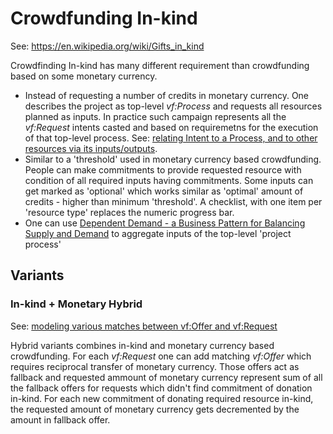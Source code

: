 # Crowdfunding In-kind

See: https://en.wikipedia.org/wiki/Gifts_in_kind

Crowdfinding In-kind has many different requirement than crowdfunding based on some monetary currency.

* Instead of requesting a number of credits in monetary currency. One describes the project as top-level *vf:Process* and requests all resources planned as inputs. In practice such campaign represents all the *vf:Request* intents casted and based on requiremetns for the execution of that top-level process. See: [relating Intent to a Process, and to other resources via its inputs/outputs](https://github.com/valueflows/valueflows/issues/118).
* Similar to a 'threshold' used in monetary currency based crowdfunding. People can make commitments to provide requested resource with condition of all required inputs having commitments. Some inputs can get marked as 'optional' which works similar as 'optimal' amount of credits - higher than minimum 'threshold'. A checklist, with one item per 'resource type' replaces the numeric progress bar.
* One can use [Dependent Demand -
a Business Pattern for Balancing Supply and Demand](http://hillside.net/plop/plop97/Proceedings/haugen.pdf) to aggregate inputs of the top-level 'project process'

## Variants

### In-kind + Monetary Hybrid

See: [modeling various matches between vf:Offer and vf:Request](https://github.com/valueflows/intent/issues/7)

Hybrid variants combines in-kind and monetary currency based crowdfunding. For each *vf:Request* one can add matching *vf:Offer* which requires reciprocal transfer of monetary currency. Those offers act as fallback and requested ammount of monetary currency represent sum of all the fallback offers for requests which didn't find commitment of donation in-kind. For each new commitment of donating required resource in-kind, the requested amount of monetary currency gets decremented by the amount in fallback offer.
